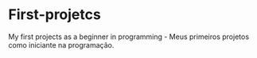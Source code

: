 # First-projetcs
My first projects as a beginner in programming - Meus primeiros projetos como iniciante na programação.
